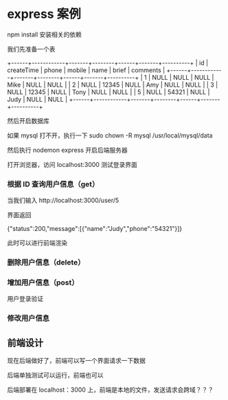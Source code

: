 # express 案例

npm install 安装相关的依赖

我们先准备一个表

+------+------------+-------+--------+------+-------+----------+
| id | createTime | phone | mobile | name | brief | comments |
+------+------------+-------+--------+------+-------+----------+
| 1 | NULL | NULL | NULL | Mike | NULL | NULL |
| 2 | NULL | 12345 | NULL | Amy | NULL | NULL |
| 3 | NULL | 12345 | NULL | Tony | NULL | NULL |
| 5 | NULL | 54321 | NULL | Judy | NULL | NULL |
+------+------------+-------+--------+------+-------+----------+

然后开启数据库

如果 mysql 打不开，执行一下 sudo chown -R mysql /usr/local/mysql/data

然后执行 nodemon express 开启后端服务器

打开浏览器，访问 localhost:3000 测试登录界面

### 根据 ID 查询用户信息（get）

当我们输入 http://localhost:3000/user/5

界面返回

{"status":200,"message":[{"name":"Judy","phone":"54321"}]}

此时可以进行前端渲染

### 删除用户信息（delete）

### 增加用户信息（post）

用户登录验证

### 修改用户信息

## 前端设计

现在后端做好了，前端可以写一个界面请求一下数据

后端单独测试可以运行，前端也可以

后端部署在 localhost：3000 上，前端是本地的文件，发送请求会跨域？？？
